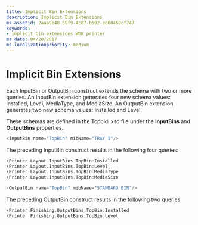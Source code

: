 ```yaml
---
title: Implicit Bin Extensions
description: Implicit Bin Extensions
ms.assetid: 2aaa9e48-59f9-4c87-b592-ed60469cf747
keywords:
- implicit bin extensions WDK printer
ms.date: 04/20/2017
ms.localizationpriority: medium
---
```


# Implicit Bin Extensions


Each InputBin or OutputBin construct extends the schema with two or more queries. An InputBin extension generates four new schema values: Installed, Level, MediaType, and MediaSize. An OutputBin extension generates two new schema values: Installed and Level.

These schemas are defined in the Tcpbidi.xsd file under the **InputBins** and **OutputBins** properties.

```cpp
<InputBin name="TopBin" mibName="TRAY 1"/>
```

The preceding InputBin construct results in the following four queries:

```cpp
\Printer.Layout.InputBins.TopBin:Installed
\Printer.Layout.InputBins.TopBin:Level
\Printer.Layout.InputBins.TopBin:MediaType
\Printer.Layout.InputBins.TopBin:MediaSize

<OutputBin name="TopBin" mibName="STANDARD BIN"/>
```

The preceding OutputBin construct results in the following two queries:

```cpp
\Printer.Finishing.OutputBins.TopBin:Installed
\Printer.Finishing.OutputBins.TopBin:Level
```

 

 




